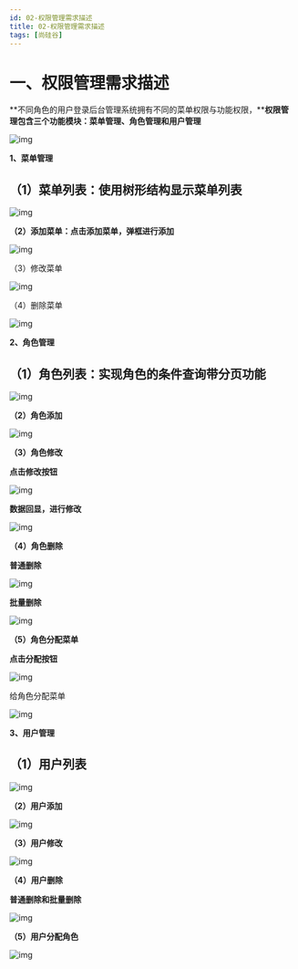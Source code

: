 ```yaml
---
id: 02-权限管理需求描述
title: 02-权限管理需求描述
tags: [尚硅谷]
---
```


# 一、权限管理需求描述

**不同角色的用户登录后台管理系统拥有不同的菜单权限与功能权限，****权限管理包含三个功能模块：菜单管理、角色管理和用户管理**

![img](/assets/2025/05/26/day17/caf8ba8a-f56c-4afa-b772-0aa5a0db0eb3.png)

**1、菜单管理**

## （1）菜单列表：使用树形结构显示菜单列表

![img](/assets/2025/05/26/day17/8aa3862e-dfba-4afc-b160-fdb3c9cffe20.png)

**（2）添加菜单：点击添加菜单，弹框进行添加**

![img](/assets/2025/05/26/day17/1e0df8d8-34ff-4b73-96ba-c5b64d7e534e.png)

（3）修改菜单

![img](/assets/2025/05/26/day17/99c6ea82-236c-44de-9325-b472b1ea3858.png)

（4）删除菜单

![img](/assets/2025/05/26/day17/3fc398d1-1314-48d4-9a5c-01481a97be92.png)

**2、角色管理**

## （1）角色列表：实现角色的条件查询带分页功能

![img](/assets/2025/05/26/day17/657e6bdd-f0de-4408-a1a3-744925a18074.png)

**（2）角色添加**

![img](/assets/2025/05/26/day17/1e1f9beb-4a3d-4aad-a5aa-026287fd6a7c.png)

**（3）角色修改**

**点击修改按钮**

![img](/assets/2025/05/26/day17/2444d624-5018-4b05-90cf-5fd43a5f23ef.png)

**数据回显，进行修改**

![img](/assets/2025/05/26/day17/9d12ecca-f0e1-4298-a07b-f17d0cb399e6.png)

**（4）角色删除**

**普通删除**

![img](/assets/2025/05/26/day17/1267d66e-8aa4-4771-8df0-67b2c46d48f5.png)

**批量删除**

![img](/assets/2025/05/26/day17/8fe4807f-3612-4091-a03d-738deed71fc4.png)

**（5）角色分配菜单**

**点击分配按钮**

![img](/assets/2025/05/26/day17/afb555fb-52f4-469b-b090-658bc9812641.png)

给角色分配菜单

![img](/assets/2025/05/26/day17/ba04aa76-713a-4314-884b-09dfaacaa732.png)

**3、用户管理**

## （1）用户列表

![img](/assets/2025/05/26/day17/b362b835-a3e6-4a92-8087-249b9a44d70f.png)

**（2）用户添加**

![img](/assets/2025/05/26/day17/1c1969a0-8219-40d6-b34a-732fd81e2810.png)

**（3）用户修改**

![img](/assets/2025/05/26/day17/36b2737b-fbe8-4c28-8e4d-5c980179aeca.png)

**（4）用户删除**

**普通删除和批量删除**

![img](/assets/2025/05/26/day17/7484bb09-8fff-45d4-8f79-484ff3693ec0.png)

**（5）用户分配角色**

![img](/assets/2025/05/26/day17/f2b6b6a8-92a0-4c2b-97e5-11a6e086ce66.png)